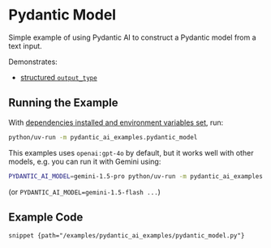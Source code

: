 # Pydantic Model

Simple example of using Pydantic AI to construct a Pydantic model from a text input.

Demonstrates:

- [structured `output_type`](../output.md#structured-output)

## Running the Example

With [dependencies installed and environment variables set](./setup.md#usage), run:

```bash
python/uv-run -m pydantic_ai_examples.pydantic_model
```

This examples uses `openai:gpt-4o` by default, but it works well with other models, e.g. you can run it
with Gemini using:

```bash
PYDANTIC_AI_MODEL=gemini-1.5-pro python/uv-run -m pydantic_ai_examples.pydantic_model
```

(or `PYDANTIC_AI_MODEL=gemini-1.5-flash ...`)

## Example Code

```snippet {path="/examples/pydantic_ai_examples/pydantic_model.py"}```
